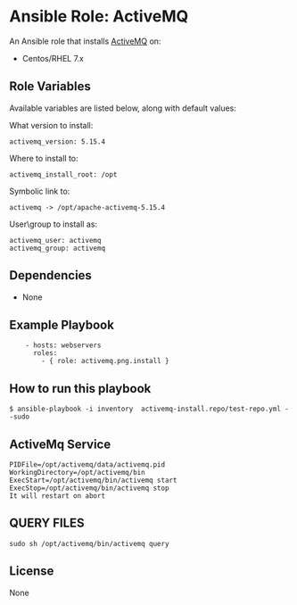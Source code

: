 # Ansible Role: ActiveMQ

An Ansible role that installs [ActiveMQ](http://activemq.apache.org/) on:

* Centos/RHEL 7.x

## Role Variables

Available variables are listed below, along with default values:

What version to install:
```
activemq_version: 5.15.4
```

Where to install to:
```
activemq_install_root: /opt
```
Symbolic link to:
```
activemq -> /opt/apache-activemq-5.15.4
```

User\group to install as:
```
activemq_user: activemq
activemq_group: activemq
```

## Dependencies

* None
  
## Example Playbook
```
    - hosts: webservers
      roles:
        - { role: activemq.png.install }
```
## How to run this playbook
```
$ ansible-playbook -i inventory  activemq-install.repo/test-repo.yml --sudo

```
## ActiveMq Service
```
PIDFile=/opt/activemq/data/activemq.pid
WorkingDirectory=/opt/activemq/bin
ExecStart=/opt/activemq/bin/activemq start
ExecStop=/opt/activemq/bin/activemq stop
It will restart on abort

```
## QUERY FILES
```
sudo sh /opt/activemq/bin/activemq query

```
## License

None